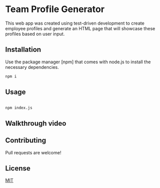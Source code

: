 # Team Profile Generator

This web app was created using test-driven development to create employee profiles and generate an HTML page that will showcase these profiles based on user input.

## Installation

Use the package manager [npm] that comes with node.js to install the necessary dependencies.

```bash
npm i
```

## Usage

```

npm index.js

```

## Walkthrough video

## Contributing

Pull requests are welcome!

## License

[MIT](https://choosealicense.com/licenses/mit/)
